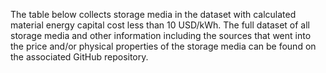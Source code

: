 The table below collects storage media in the dataset with calculated material energy capital cost less than 10 USD/kWh. The full dataset of all storage media and other information including the sources that went into the price and/or physical properties of the storage media can be found on the associated GitHub repository.  